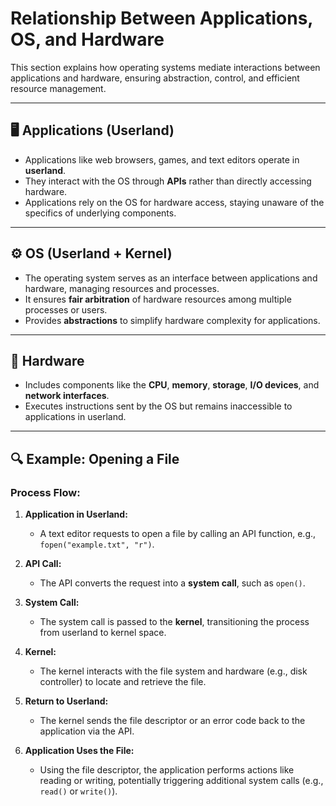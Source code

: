 # Relationship Between Applications, OS, and Hardware  

This section explains how operating systems mediate interactions between applications and hardware, ensuring abstraction, control, and efficient resource management.

---

## 🖥️ Applications (Userland)  

- Applications like web browsers, games, and text editors operate in **userland**.  
- They interact with the OS through **APIs** rather than directly accessing hardware.  
- Applications rely on the OS for hardware access, staying unaware of the specifics of underlying components.  

---

## ⚙️ OS (Userland + Kernel)  

- The operating system serves as an interface between applications and hardware, managing resources and processes.  
- It ensures **fair arbitration** of hardware resources among multiple processes or users.  
- Provides **abstractions** to simplify hardware complexity for applications.  

---

## 💾 Hardware  

- Includes components like the **CPU**, **memory**, **storage**, **I/O devices**, and **network interfaces**.  
- Executes instructions sent by the OS but remains inaccessible to applications in userland.  

---

## 🔍 Example: Opening a File  

### **Process Flow:**  
1. **Application in Userland:**  
   - A text editor requests to open a file by calling an API function, e.g., `fopen("example.txt", "r")`.  

2. **API Call:**  
   - The API converts the request into a **system call**, such as `open()`.  

3. **System Call:**  
   - The system call is passed to the **kernel**, transitioning the process from userland to kernel space.  

4. **Kernel:**  
   - The kernel interacts with the file system and hardware (e.g., disk controller) to locate and retrieve the file.  

5. **Return to Userland:**  
   - The kernel sends the file descriptor or an error code back to the application via the API.  

6. **Application Uses the File:**  
   - Using the file descriptor, the application performs actions like reading or writing, potentially triggering additional system calls (e.g., `read()` or `write()`).  
